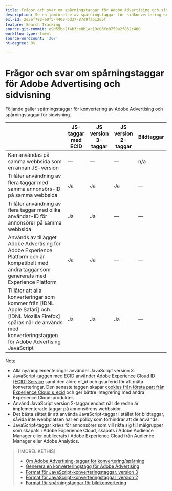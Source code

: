 ```yaml
---
title: Frågor och svar om spårningstaggar för Adobe Advertising och sidvisning
description: Se en jämförelse av spårningstaggar för sidkonvertering och sidvisning i Adobe Advertising.
exl-id: 2e5ef792-e0f5-4409-bd37-87d9fab1265f
feature: Search Tracking
source-git-commit: e9d55ba2f4b3ce8b1ac19c06fe8759a2f862c480
workflow-type: tm+mt
source-wordcount: '307'
ht-degree: 0%

---
```


# Frågor och svar om spårningstaggar för Adobe Advertising och sidvisning

Följande gäller spårningstaggar för konvertering av Adobe Advertising och spårningstaggar för sidvisning.

| | JS-taggar med ECID | JS version 3-taggar | JS version 2-taggar | Bildtaggar |
| ---- | ---- | ---- | ---- | ---- |
| Kan användas på samma webbsida som en annan JS-version | — | — | — | n/a |
| Tillåter användning av flera taggar med samma annonsörs-ID på samma webbsida | Ja | Ja | Ja | — |
| Tillåter användning av flera taggar med olika användar-ID för annonsörer på samma webbsida | Ja | Ja | — | — |
| Används av tillägget Adobe Advertising för Adobe Experience Platform och är kompatibelt med andra taggar som genererats med Experience Platform | Ja | Ja | — | — |
| Tillåter att alla konverteringar som kommer från [!DNL Apple Safari] och [!DNL Mozilla Firefox] spåras när de används med konverteringstaggen för Adobe Advertising JavaScript | Ja | Ja | Ja | — |

<!-- add link to page on conversion mapping tag above? -->

>[!NOTE]
>
>* Alla nya implementeringar använder JavaScript version 3.
>* JavaScript-taggen med ECID använder [Adobe Experience Cloud ID (ECID) Service](https://experienceleague.adobe.com/docs/id-service/using/intro/overview.html?lang=sv-SE) samt den äldre ef_id och gsurferid för att mäta konverteringar. Den senaste taggen skapar [cookies från första part från Experience Cloud s_ecid](https://experienceleague.adobe.com/docs/core-services/interface/administration/ec-cookies/cookies-first-party.html?lang=sv-SE) och ger bättre integrering med andra Experience Cloud-produkter.
>* Använd JavaScript version 2-taggar endast när de redan är implementerade taggar på annonsörens webbsidor.
>* Det bästa sättet är att använda JavaScript-taggar i stället för bildtaggar, såvida inte webbplatsen har en policy som förhindrar att de används.
>* JavaScript-taggar krävs för annonsörer som vill rikta sig till målgrupper som skapats i Adobe Experience Cloud, skapats i Adobe Audience Manager eller publicerats i Adobe Experience Cloud från Audience Manager eller Adobe Analytics.

>[!MORELIKETHIS]
>
>* [Om Adobe Advertising-taggar för konvertering/spårning](/help/search-social-commerce/tracking/conversion-tracking-advertising.md)
>* [Generera en konverteringstagg för Adobe Advertising](/help/search-social-commerce/tools/conversion-tag-generate.md)
>* [Format för JavaScript-konverteringstaggar, version 3](/help/search-social-commerce/tracking/format-conversion-tag-jsv3.md)
>* [Format för JavaScript-konverteringstaggar, version 2](/help/search-social-commerce/tracking/format-conversion-tag-jsv2.md)
>* [Format för spårningstaggar för bildkonvertering](/help/search-social-commerce/tracking/format-conversion-tag-image.md)

<!-- add if I keep the file:  
>* The Adobe Advertising JavaScript conversion mapping tag
-->
